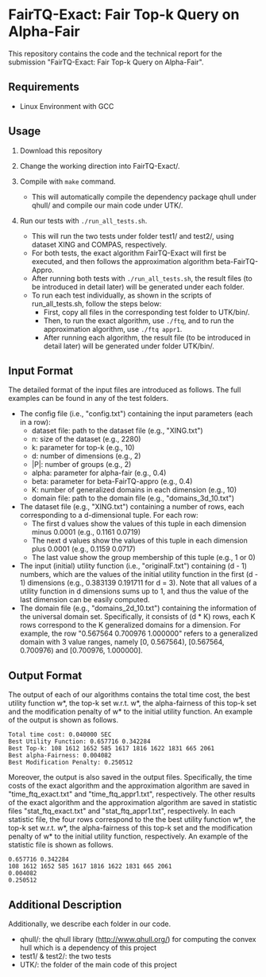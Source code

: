 # FairTQ-Exact: Fair Top-k Query on Alpha-Fair

This repository contains the code and the technical report for the submission "FairTQ-Exact: Fair Top-k Query on Alpha-Fair".

## Requirements
- Linux Environment with GCC

## Usage

1. Download this repository

2. Change the working direction into FairTQ-Exact/.

3. Compile with `make` command.

    - This will automatically compile the dependency package qhull under qhull/ and compile our main code under UTK/.

4. Run our tests with `./run_all_tests.sh`.

    - This will run the two tests under folder test1/ and test2/, using dataset XING and COMPAS, respectively.
    - For both tests, the exact algorithm FairTQ-Exact will first be executed, and then follows the approximation algorithm beta-FairTQ-Appro.
    - After running both tests with `./run_all_tests.sh`, the result files (to be introduced in detail later) will be generated under each folder.
    - To run each test individually, as shown in the scripts of run_all_tests.sh, follow the steps below:
        - First, copy all files in the corresponding test folder to UTK/bin/.
        - Then, to run the exact algorithm, use `./ftq`, and to run the approximation algorithm, use `./ftq appr1`.
        - After running each algorithm, the result file (to be introduced in detail later) will be generated under folder UTK/bin/.

## Input Format

The detailed format of the input files are introduced as follows. The full examples can be found in any of the test folders.

- The config file (i.e., "config.txt") containing the input parameters (each in a row):
    - dataset file: path to the dataset file (e.g., "XING.txt")
    - n: size of the dataset (e.g., 2280)
    - k: parameter for top-k (e.g., 10)
    - d: number of dimensions (e.g., 2)
    - |P|: number of groups (e.g., 2)
    - alpha: parameter for alpha-fair (e.g., 0.4)
    - beta: parameter for beta-FairTQ-appro (e.g., 0.4)
    - K: number of generalized domains in each dimension (e.g., 10)
    - domain file: path to the domain file (e.g., "domains_3d_10.txt")
- The dataset file (e.g., "XING.txt") containing a number of rows, each corresponding to a d-dimensional tuple. For each row:
    - The first d values show the values of this tuple in each dimension minus 0.0001 (e.g., 0.1161 0.0719)
    - The next d values show the values of this tuple in each dimension plus 0.0001 (e.g., 0.1159 0.0717)
    - The last value show the group membership of this tuple (e.g., 1 or 0)
- The input (initial) utility function (i.e., "originalF.txt") containing (d - 1) numbers, which are the values of the initial utility function in the first (d - 1) dimensions (e.g., 0.383139 0.191711 for d = 3). Note that all values of a utility function in d dimensions sums up to 1, and thus the value of the last dimension can be easily computed.
- The domain file (e.g., "domains_2d_10.txt") containing the information of the universal domain set. Specifically, it consists of (d * K) rows, each K rows correspond to the K generalized domains for a dimension. For example, the row "0.567564 0.700976 1.000000" refers to a generalized domain with 3 value ranges, namely [0, 0.567564), [0.567564, 0.700976) and [0.700976, 1.000000].

## Output Format

The output of each of our algorithms contains the total time cost, the best utility function w*, the top-k set w.r.t. w*, the alpha-fairness of this top-k set and the modification penalty of w* to the initial utility function. An example of the output is shown as follows.
```
Total time cost: 0.040000 SEC
Best Utility Function: 0.657716 0.342284
Best Top-k: 108 1612 1652 585 1617 1816 1622 1831 665 2061
Best alpha-Fairness: 0.004082
Best Modification Penalty: 0.250512
```

Moreover, the output is also saved in the output files. Specifically, the time costs of the exact algorithm and the approximation algorithm are saved in "time_ftq_exact.txt" and "time_ftq_appr1.txt", respectively. The other results of the exact algorithm and the approximation algorithm are saved in statistic files "stat_ftq_exact.txt" and "stat_ftq_appr1.txt", respectively. In each statistic file, the four rows correspond to the the best utility function w*, the top-k set w.r.t. w*, the alpha-fairness of this top-k set and the modification penalty of w* to the initial utility function, respectively. An example of the statistic file is shown as follows.
```
0.657716 0.342284 
108 1612 1652 585 1617 1816 1622 1831 665 2061 
0.004082
0.250512
```

## Additional Description

Additionally, we describe each folder in our code.

- qhull/: the qhull library (http://www.qhull.org/) for computing the convex hull which is a dependency of this project
- test1/ & test2/: the two tests
- UTK/: the folder of the main code of this project
<!-- - UTK/bin/: the folder for the compiled binary
- UTK/src/: the folder for the source code of this project
- UTK/src/headers/: the folder the C++ headers of this project -->
